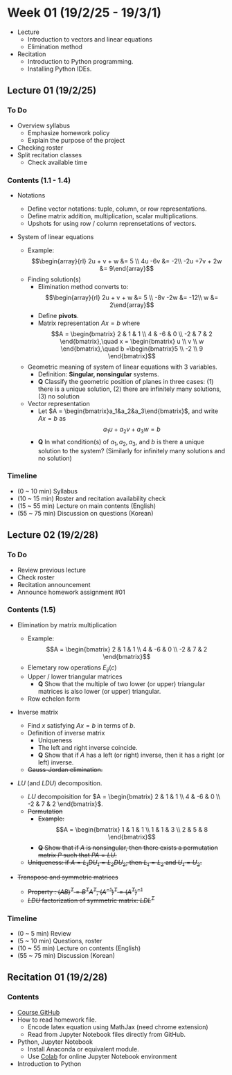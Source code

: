 # Week 01 (19/2/25 - 19/3/1)

* Lecture
  * Introduction to vectors and linear equations
  * Elimination method
* Recitation
  * Introduction to Python programming.
  * Installing Python IDEs.

## Lecture 01 (19/2/25)

### To Do
* Overview syllabus
  * Emphasize homework policy
  * Explain the purpose of the project
* Checking roster
* Split recitation classes
  * Check available time

### Contents (1.1 - 1.4)

* Notations
  * Define vector notations: tuple, column, or row representations.
  * Define matrix addition, multiplication, scalar multiplications. 
  * Upshots for using row / column reprensetations of vectors. 

* System of linear equations
  * Example: 
    $$\begin{array}{rl} 2u + v + w &= 5 \\
    4u -6v &= -2\\
    -2u +7v + 2w &= 9\end{array}$$
  * Finding solution(s)
    * Elimination method converts to:
      $$\begin{array}{rl} 2u + v + w &= 5 \\
      -8v -2w &= -12\\
      w &= 2\end{array}$$
    * Define **pivots**.
    * Matrix representation $Ax = b$ where
      $$A = \begin{bmatrix} 2 & 1 & 1 \\ 4 & -6 & 0 \\ -2 & 7 & 2 \end{bmatrix},\quad x = \begin{bmatrix} u \\ v \\ w \end{bmatrix},\quad b =\begin{bmatrix}5 \\ -2 \\ 9 \end{bmatrix}$$
  * Geometric meaning of system of linear equations with 3 variables.
    * Definition: **Singular, nonsingular** systems.
    * **Q** Classify the geometric position of planes in three cases: (1) there is a unique solution, (2) there are infinitely many solutions, (3) no solution
  * Vector representation
    * Let $A = \begin{bmatrix}a_1&a_2&a_3\end{bmatrix}$, and write $Ax = b$ as
      $$a_1u + a_2v + a_3w = b$$
    * **Q** In what condition(s) of $a_1,a_2,a_3$, and $b$ is there a unique solution to the system? (Similarly for infinitely many solutions and no solution)

### Timeline

* (0 ~ 10 min) Syllabus
* (10 ~ 15 min) Roster and recitation availability check
* (15 ~ 55 min) Lecture on main contents (English)
* (55 ~ 75 min) Discussion on questions (Korean)

## Lecture 02 (19/2/28)

### To Do

* Review previous lecture
* Check roster
* Recitation announcement
* Announce homework assignment #01

### Contents (1.5)

* Elimination by matrix multiplication
  * Example: 
    $$A = \begin{bmatrix} 2 & 1 & 1 \\ 4 & -6 & 0 \\ -2 & 7 & 2 \end{bmatrix}$$
  * Elemetary row operations $E_{ij}(c)$
  * Upper / lower triangular matrices
    * **Q** Show that the multiple of two lower (or upper) triangular matrices is also lower (or upper) triangular.
  * Row echelon form 
* Inverse matrix
  * Find $x$ satisfying $Ax = b$ in terms of $b$.
  * Definition of inverse matrix
    * Uniqueness
    * The left and right inverse coincide.
    * **Q** Show that if $A$ has a left (or right) inverse, then it has a right (or left) inverse.
  * ~~Gauss-Jordan elimination.~~
* $LU$ (and $LDU$) decomposition.
  * $LU$ decompoisition for $A = \begin{bmatrix} 2 & 1 & 1 \\ 4 & -6 & 0 \\ -2 & 7 & 2 \end{bmatrix}$.
  * ~~Permutation~~
    * ~~Example:~~
      $$A = \begin{bmatrix} 1 & 1 & 1 \\ 1 & 1 & 3 \\ 2 & 5 & 8 \end{bmatrix}$$
    * ~~**Q** Show that if $A$ is nonsingular, then there exists a permutation matrix $P$ such that $PA=LU$.~~
  * ~~Uniqueness: if $A = L_1DU_1 = L_2DU_2$, then $L_1 = L_2$ and $U_1 = U_2$.~~

* ~~Transpose and symmetric matrices~~
  * ~~Property : $(AB)^T = B^TA^T$, $(A^{-1})^T = (A^T)^{-1}$~~
  * ~~$LDU$ factorization of symmetric matrix: $LDL^T$~~

### Timeline

* (0 ~ 5 min) Review
* (5 ~ 10 min) Questions, roster
* (10 ~ 55 min) Lecture on contents (English)
* (55 ~ 75 min) Discussion (Korean)

## Recitation 01 (19/2/28)

### Contents

* [Course GitHub](https://github.com/HyosangKang/LinearAlgebra)
* How to read homework file.
  * Encode latex equation using MathJax (need chrome extension)
  * Read from Jupyter Notebook files directly from GitHub.
* Python, Jupyter Notebook
  * Install Anaconda or equivalent module.
  * Use [Colab](https://colab.research.google.com) for online Jupyter Notebook environment
* Introduction to Python
